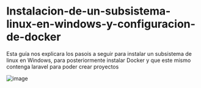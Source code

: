 # Instalacion-de-un-subsistema-linux-en-windows-y-configuracion-de-docker
Esta guía nos explicara los pasois a seguir para instalar un subsistema de linux en Windows, para posteriormente instalar Docker y que este mismo contenga laravel para poder crear proyectos


![image](https://user-images.githubusercontent.com/73592097/161028745-44f431f3-dfff-4b74-a2e4-a3e48b3cb998.png)

